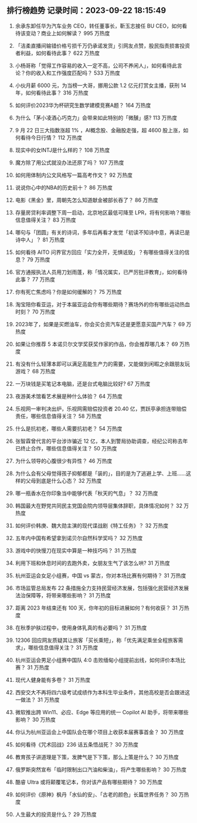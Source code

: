 
## 排行榜趋势 记录时间：2023-09-22 18:15:49
  
  1. 余承东卸任华为汽车业务 CEO，转任董事长，靳玉志接任 BU CEO，如何看待该变动？商业上如何解读？ 995 万热度
    
  2. 「洁柔直播间输错价格亏损千万仍承诺发货」引网友点赞，股民指责损害投资者利益，如何看待此事？ 622 万热度
    
  3. 小杨哥称「觉得工作容易的收入一定不高，公司不养闲人」，如何看待此言论？你的收入和工作强度匹配吗？ 533 万热度
    
  4. 小伙月薪 6000 元，为当榜一大哥，挪用公款 1.2 亿元打赏女主播，获刑 14 年，如何看待此事？ 316 万热度
    
  5. 如何评价2023华为杯研究生数学建模竞赛A题？ 164 万热度
    
  6. 为什么「茅小凌酒心巧克力」会带来如此特别的「微醺」感? 113 万热度
    
  7. 9 月 22 日三大指数涨超 1% ，AI概念股、金融股走强，超 4600 股上涨，如何看待今日行情？ 112 万热度
    
  8. 现实中的女INTJ是什么样的？ 108 万热度
    
  9. 魔方除了用公式就没办法还原了吗？ 107 万热度
    
  10. 如何用体制内公文风格写一篇高考作文？ 92 万热度
    
  11. 说说你心中的NBA的历史前十？ 86 万热度
    
  12. 电影《黑金》里，周朝先怎么知道献金被部长吞了？ 86 万热度
    
  13. 存量房贷利率调整下周一启动，北京地区最低可降至 LPR，将有何影响？哪些信息值得关注？ 83 万热度
    
  14. 哪句与「团圆」有关的诗词，多年后再看才发觉「初读不知诗中意，再读已是诗中人」？ 81 万热度
    
  15. 如何看待 AITO 问界官方回应「实力全开，无惧诋毁」？有哪些值得关注的信息？ 79 万热度
    
  16. 官方通报执法人员用刀划雨蓬，称「情况属实，已严厉批评教育」，如何看待此事？ 77 万热度
    
  17. 你有死亡焦虑吗？你是如何缓解的？ 75 万热度
    
  18. 淘宝陪你看亚运，对于本届亚运会你有哪些期待？赛场外的你有哪些运动热血时刻？ 70 万热度
    
  19. 2023年了，如果是买燃油车，你会买合资汽车还是更愿意买国产汽车？ 69 万热度
    
  20. 如果让你推荐 5 本诺贝尔文学奖获奖作家的作品，你会推荐哪几本？ 69 万热度
    
  21. 有没有什么轻薄本即可以满足高能生产力的需要，又能做到闲暇之余跟朋友玩游戏？ 68 万热度
    
  22. 一万块钱是买笔记本电脑，还是台式电脑比较好? 67 万热度
    
  23. 夜游美术馆看艺术展是种什么体验？ 64 万热度
    
  24. 乐视网一审判决出炉，乐视网需赔偿投资者 20.40 亿，贾跃亭承担连带赔偿责任，哪些信息值得关注？ 58 万热度
    
  25. 什么是抗初老，哪些人需要抗初老？ 54 万热度
    
  26. 张智霖曾代言的平台涉诈骗近 12 亿，本人到警局协助调查，经纪公司称去年已终止合作，哪些信息值得关注？ 50 万热度
    
  27. 为什么领导的心腹很少有异性？ 46 万热度
    
  28. 为什么会有父母觉得孩子抑郁都是「装的」，目的是为了逃避上学、上班……这样的父母到底是什么心态？ 32 万热度
    
  29. 哪一瓶香水在你印象当中能够代表「秋天的气息」？ 32 万热度
    
  30. 韩国最大在野党共同民主党国会院内领导层集体辞职，具体情况如何？ 32 万热度
    
  31. 如何评价韩庚、魏大勋主演的现代谍战剧《特工任务》？ 32 万热度
    
  32. 五年内中国有希望拿到诺贝尔自然科学奖吗？ 32 万热度
    
  33. 游戏中的快慢刀在现实中算是一种技巧吗？ 31 万热度
    
  34. 利用下班和休息时间的去跑外卖，女朋友生气了该怎么哄? 31 万热度
    
  35. 杭州亚运会女足小组赛，中国 vs 蒙古，你对本场比赛有何期待？ 31 万热度
    
  36. 市场监管总局发布 22 条措施全力支持民营经济发展，包括强化民营经济发展法治保障等，将带来哪些影响？ 31 万热度
    
  37. 距离 2023 年结束还有 100 天，你年初的目标进展如何？有何收获？ 31 万热度
    
  38. 在秋季护肤过程中，使用身体乳真的有必要吗？ 31 万热度
    
  39. 12306 回应网友质疑其让旅客「买长乘短」，称「优先满足乘坐全程旅客需求」，哪些信息值得关注？ 31 万热度
    
  40. 杭州亚运会男足小组赛中国队 4:0 击败缅甸小组提前出线，如何评价本场比赛？ 31 万热度
    
  41. 现代人健身能有多卷？ 31 万热度
    
  42. 西安交大不再将四六级考试成绩作为本科生毕业条件，其他高校是否会跟进这一做法？ 31 万热度
    
  43. 微软推出跨 Win11、必应、Edge 等应用的统一 Copilot AI 助手，将带来哪些影响？ 30 万热度
    
  44. 你认为杭州亚运会上中国队会在哪个项目上收获本届赛事首金？ 30 万热度
    
  45. 如何看待《咒术回战》236 话五条悟战死？ 30 万热度
    
  46. 教育孩子讲道理是下策，发脾气是下下策，那么上策是什么？ 30 万热度
    
  47. 俄罗斯突然宣布「临时限制出口汽油和柴油」，将产生哪些影响？ 30 万热度
    
  48. 酷睿 Ultra 或将颠覆笔记本，你对该产品有哪些期待？ 30 万热度
    
  49. 如何评价《原神》枫丹「水仙的安」、「古老的颜色」长篇世界任务？ 30 万热度
    
  50. 人生最大的投资是什么？ 29 万热度
    